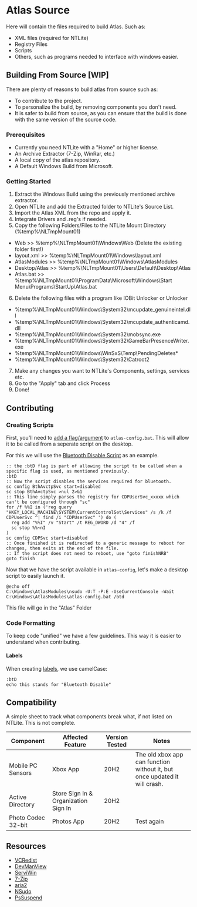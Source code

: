 # Atlas Source
Here will contain the files required to build Atlas. Such as:
- XML files (required for NTLite)
- Registry Files
- Scripts
- Others, such as programs needed to interface with windows easier.

## Building From Source [WIP]

There are plenty of reasons to build atlas from source such as:
- To contribute to the project.
- To personalize the build, by removing components you don't need.
- It is safer to build from source, as you can ensure that the build is done with the same version of the source code.

### Prerequisites

- Currently you need NTLite with a "Home" or higher license.
- An Archive Extractor (7-Zip, WinRar, etc.)
- A local copy of the atlas repository.
- A Default Windows Build from Microsoft.

### Getting Started

1. Extract the Windows Build using the previously mentioned archive extractor.
2. Open NTLite and add the Extracted folder to NTLite's Source List.
3. Import the Atlas XML from the repo and apply it.
4. Integrate Drivers and .reg's if needed.
5. Copy the following Folders/Files to the NTLite Mount Directory (%temp%\NLTmpMount01)
  - Web >> %temp%\NLTmpMount01\Windows\Web (Delete the existing folder first!)
  - layout.xml >> %temp%\NLTmpMount01\Windows\layout.xml
  - AtlasModules >> %temp%\NLTmpMount01\Windows\AtlasModules
  - Desktop/Atlas >> %temp%\NLTmpMount01\Users\Default\Desktop\Atlas
  - Atlas.bat >> %temp%\NLTmpMount01\ProgramData\Microsoft\Windows\Start Menu\Programs\StartUp\Atlas.bat
6. Delete the following files with a program like IOBit Unlocker or Unlocker
  - %temp%\NLTmpMount01\Windows\System32\mcupdate_genuineintel.dll
  - %temp%\NLTmpMount01\Windows\System32\mcupdate_authenticamd.dll
  - %temp%\NLTmpMount01\Windows\System32\mobsync.exe
  - %temp%\NLTmpMount01\Windows\System32\GameBarPresenceWriter.exe
  - %temp%\NLTmpMount01\Windows\WinSxS\Temp\PendingDeletes\*
  - %temp%\NLTmpMount01\Windows\System32\Catroot2
7. Make any changes you want to NTLite's Components, settings, services etc.
8. Go to the "Apply" tab and click Process
9. Done!
## Contributing

### Creating Scripts
First, you'll need to [add a flag/argument](https://github.com/Atlas-OS/Atlas/blob/628f8305a116f2cc7d6eff258952961b83b9647f/src/20H2/AtlasModules/atlas-config.bat#L44) to `atlas-config.bat`. This will allow it to be called from a seperate script on the desktop.

For this we will use the [Bluetooth Disable Script](hhttps://github.com/Atlas-OS/Atlas/blob/628f8305a116f2cc7d6eff258952961b83b9647f/src/20H2/AtlasModules/atlas-config.bat#L1235) as an example. 

```batch
:: the :btD flag is part of allowing the script to be called when a specific flag is used, as mentioned previously.
:btD
:: Now the script disables the services required for bluetooth.
sc config BthAvctpSvc start=disabled
sc stop BthAvctpSvc >nul 2>&1
:: This line simply parses the registry for CDPUserSvc_xxxxx which can't be configured through "sc"
for /f %%I in ('reg query "HKEY_LOCAL_MACHINE\SYSTEM\CurrentControlSet\Services" /s /k /f CDPUserSvc ^| find /i "CDPUserSvc" ') do (
  reg add "%%I" /v "Start" /t REG_DWORD /d "4" /f
  sc stop %%~nI
)
sc config CDPSvc start=disabled
:: Once finished it is redirected to a generic message to reboot for changes, then exits at the end of the file.
:: If the script does not need to reboot, use "goto finishNRB"
goto finish
```

Now that we have the script available in `atlas-config`, let's make a desktop script to easily launch it.

```batch
@echo off
C:\Windows\AtlasModules\nsudo -U:T -P:E -UseCurrentConsole -Wait C:\Windows\AtlasModules\atlas-config.bat /btd
```

This file will go in the "Atlas" Folder

### Code Formatting

To keep code "unified" we have a few guidelines. This way it is easier to understand when contributing.

#### Labels

When creating [labels](http://elearning.algonquincollege.com/coursemat/viljoed/gis8746/concepts/dosbatch/advanced/labels.htm), we use camelCase:

```batch
:btD
echo this stands for "Bluetooth Disable"
```

## Compatibility

A simple sheet to track what components break what, if not listed on NTLite. This is not complete.

| Component          | Affected Feature                     | Version Tested | Notes                                                                     |
| ------------------ | ------------------------------------ | -------------- | ------------------------------------------------------------------------- |
| Mobile PC Sensors  | Xbox App                             | 20H2           | The old xbox app can function without it, but once updated it will crash. |
| Active Directory   | Store Sign In & Organization Sign In | 20H2           |                                                                           |
| Photo Codec 32-bit | Photos App                           | 20H2           | Test again                                                                |


## Resources
- [VCRedist](https://github.com/abbodi1406/vcredist)
- [DevManView](https://www.nirsoft.net/utils/device_manager_view.html)
- [ServiWin](https://www.nirsoft.net/utils/serviwin.html)
- [7-Zip](https://www.7-zip.org)
- [aria2](https://github.com/aria2/aria2)
- [NSudo](https://github.com/m2team/NSudo)
- [PsSuspend](https://docs.microsoft.com/en-us/sysinternals/downloads/pssuspend)